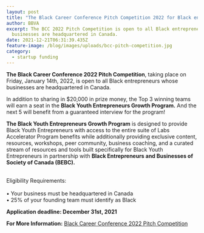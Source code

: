 ```yaml
---
layout: post
title: "The Black Career Conference Pitch Competition 2022 for Black entrepreneurs "
author: BBVA
excerpt: The BCC 2022 Pitch Competition is open to all Black entrepreneurs whose
  businesses are headquartered in Canada.
date: 2021-12-21T06:31:39.435Z
feature-image: /blog/images/uploads/bcc-pitch-competition.jpg
category:
  - startup funding
---
```

**The Black Career Conference 2022 Pitch Competition**, taking place on Friday, January 14th, 2022, is open to all Black entrepreneurs whose businesses are headquartered in Canada.

In addition to sharing in $20,000 in prize money, the Top 3 winning teams will earn a seat in the **Black Youth Entrepreneurs Growth Program.** And the next 5 will benefit from a guaranteed interview for the program! 

**The Black Youth Entrepreneurs Growth Program** is designed to provide Black Youth Entrepreneurs with access to the entire suite of Labs Accelerator Program benefits while additionally providing exclusive content, resources, workshops, peer community, business coaching, and a curated stream of resources and tools built specifically for Black Youth Entrepreneurs in partnership with **Black Entrepreneurs and Businesses of Society of Canada (BEBC).**

\
Eligibility Requirements:\
\
• Your business must be headquartered in Canada\
• 25% of your founding team must identify as Black

**Application deadline: December 31st, 2021** 



**For More Information:**  [Black Career Conference 2022 Pitch Competition](https://entrepreneurs.utoronto.ca/event/black-career-conference-pitch-competition-2022/)